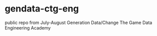 # gendata-ctg-eng
public repo from July-August Generation Data/Change The Game Data Engineering Academy
